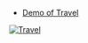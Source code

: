 * [Demo of Travel](https://www.youtube.com/watch?v=lI_C5AQvk8Y)

[![Travel](https://img.youtube.com/vi/lI_C5AQvk8Y/0.jpg)](https://www.youtube.com/watch?v=lI_C5AQvk8Y)
